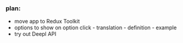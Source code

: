 ### plan:

-   move app to Redux Toolkit
-   options to show on option click - translation - definition - example
-   try out Deepl API
